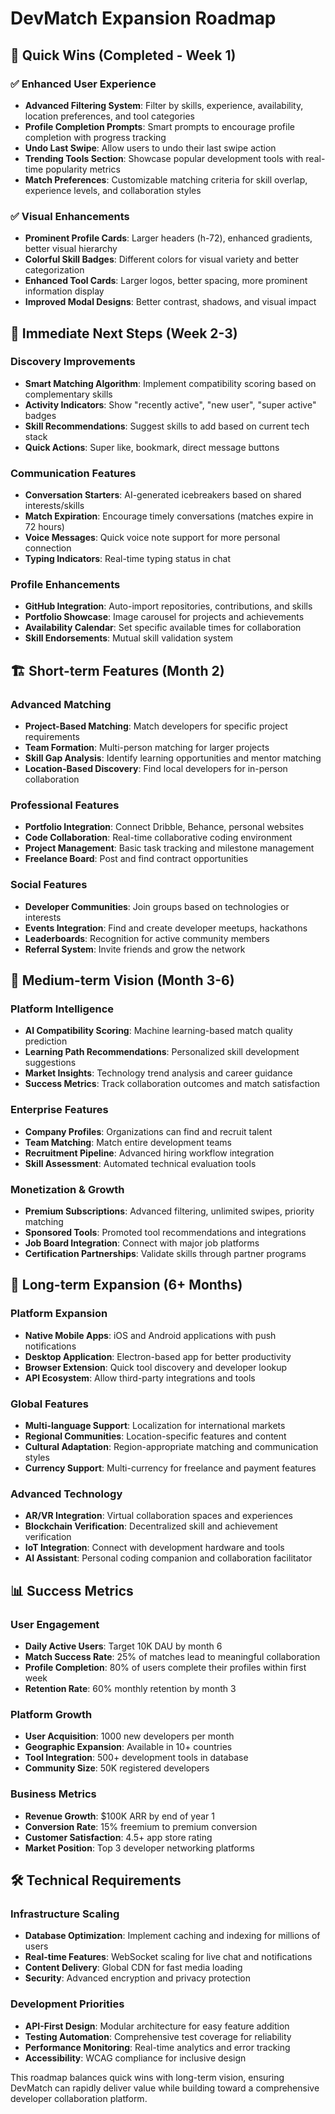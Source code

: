 # DevMatch Expansion Roadmap

## 🚀 Quick Wins (Completed - Week 1)

### ✅ Enhanced User Experience
- **Advanced Filtering System**: Filter by skills, experience, availability, location preferences, and tool categories
- **Profile Completion Prompts**: Smart prompts to encourage profile completion with progress tracking
- **Undo Last Swipe**: Allow users to undo their last swipe action
- **Trending Tools Section**: Showcase popular development tools with real-time popularity metrics
- **Match Preferences**: Customizable matching criteria for skill overlap, experience levels, and collaboration styles

### ✅ Visual Enhancements
- **Prominent Profile Cards**: Larger headers (h-72), enhanced gradients, better visual hierarchy
- **Colorful Skill Badges**: Different colors for visual variety and better categorization
- **Enhanced Tool Cards**: Larger logos, better spacing, more prominent information display
- **Improved Modal Designs**: Better contrast, shadows, and visual impact

## 🎯 Immediate Next Steps (Week 2-3)

### Discovery Improvements
- **Smart Matching Algorithm**: Implement compatibility scoring based on complementary skills
- **Activity Indicators**: Show "recently active", "new user", "super active" badges
- **Skill Recommendations**: Suggest skills to add based on current tech stack
- **Quick Actions**: Super like, bookmark, direct message buttons

### Communication Features
- **Conversation Starters**: AI-generated icebreakers based on shared interests/skills
- **Match Expiration**: Encourage timely conversations (matches expire in 72 hours)
- **Voice Messages**: Quick voice note support for more personal connection
- **Typing Indicators**: Real-time typing status in chat

### Profile Enhancements
- **GitHub Integration**: Auto-import repositories, contributions, and skills
- **Portfolio Showcase**: Image carousel for projects and achievements
- **Availability Calendar**: Set specific available times for collaboration
- **Skill Endorsements**: Mutual skill validation system

## 🏗️ Short-term Features (Month 2)

### Advanced Matching
- **Project-Based Matching**: Match developers for specific project requirements
- **Team Formation**: Multi-person matching for larger projects
- **Skill Gap Analysis**: Identify learning opportunities and mentor matching
- **Location-Based Discovery**: Find local developers for in-person collaboration

### Professional Features
- **Portfolio Integration**: Connect Dribble, Behance, personal websites
- **Code Collaboration**: Real-time collaborative coding environment
- **Project Management**: Basic task tracking and milestone management
- **Freelance Board**: Post and find contract opportunities

### Social Features
- **Developer Communities**: Join groups based on technologies or interests
- **Events Integration**: Find and create developer meetups, hackathons
- **Leaderboards**: Recognition for active community members
- **Referral System**: Invite friends and grow the network

## 🌟 Medium-term Vision (Month 3-6)

### Platform Intelligence
- **AI Compatibility Scoring**: Machine learning-based match quality prediction
- **Learning Path Recommendations**: Personalized skill development suggestions
- **Market Insights**: Technology trend analysis and career guidance
- **Success Metrics**: Track collaboration outcomes and match satisfaction

### Enterprise Features
- **Company Profiles**: Organizations can find and recruit talent
- **Team Matching**: Match entire development teams
- **Recruitment Pipeline**: Advanced hiring workflow integration
- **Skill Assessment**: Automated technical evaluation tools

### Monetization & Growth
- **Premium Subscriptions**: Advanced filtering, unlimited swipes, priority matching
- **Sponsored Tools**: Promoted tool recommendations and integrations
- **Job Board Integration**: Connect with major job platforms
- **Certification Partnerships**: Validate skills through partner programs

## 🚀 Long-term Expansion (6+ Months)

### Platform Expansion
- **Native Mobile Apps**: iOS and Android applications with push notifications
- **Desktop Application**: Electron-based app for better productivity
- **Browser Extension**: Quick tool discovery and developer lookup
- **API Ecosystem**: Allow third-party integrations and tools

### Global Features
- **Multi-language Support**: Localization for international markets
- **Regional Communities**: Location-specific features and content
- **Cultural Adaptation**: Region-appropriate matching and communication styles
- **Currency Support**: Multi-currency for freelance and payment features

### Advanced Technology
- **AR/VR Integration**: Virtual collaboration spaces and experiences
- **Blockchain Verification**: Decentralized skill and achievement verification
- **IoT Integration**: Connect with development hardware and tools
- **AI Assistant**: Personal coding companion and collaboration facilitator

## 📊 Success Metrics

### User Engagement
- **Daily Active Users**: Target 10K DAU by month 6
- **Match Success Rate**: 25% of matches lead to meaningful collaboration
- **Profile Completion**: 80% of users complete their profiles within first week
- **Retention Rate**: 60% monthly retention by month 3

### Platform Growth
- **User Acquisition**: 1000 new developers per month
- **Geographic Expansion**: Available in 10+ countries
- **Tool Integration**: 500+ development tools in database
- **Community Size**: 50K registered developers

### Business Metrics
- **Revenue Growth**: $100K ARR by end of year 1
- **Conversion Rate**: 15% freemium to premium conversion
- **Customer Satisfaction**: 4.5+ app store rating
- **Market Position**: Top 3 developer networking platforms

## 🛠️ Technical Requirements

### Infrastructure Scaling
- **Database Optimization**: Implement caching and indexing for millions of users
- **Real-time Features**: WebSocket scaling for live chat and notifications
- **Content Delivery**: Global CDN for fast media loading
- **Security**: Advanced encryption and privacy protection

### Development Priorities
- **API-First Design**: Modular architecture for easy feature addition
- **Testing Automation**: Comprehensive test coverage for reliability
- **Performance Monitoring**: Real-time analytics and error tracking
- **Accessibility**: WCAG compliance for inclusive design

This roadmap balances quick wins with long-term vision, ensuring DevMatch can rapidly deliver value while building toward a comprehensive developer collaboration platform.